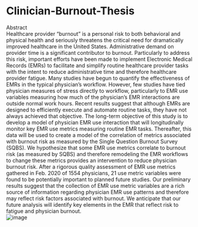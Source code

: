# Clinician-Burnout-Thesis <br/>
Abstract <br/>
Healthcare provider “burnout” is a personal risk to both behavioral and physical health and seriously threatens the critical need for dramatically improved healthcare in the United States. Administrative demand on provider time is a significant contributor to burnout. Particularly to address this risk, important efforts have been made to implement Electronic Medical Records (EMRs) to facilitate and simplify routine healthcare provider tasks with the intent to reduce administrative time and therefore healthcare provider fatigue. Many studies have begun to quantify the effectiveness of EMRs in the typical physician’s workflow. However, few studies have tied physician measures of stress directly to workflow, particularly to EMR use variables measuring how much of the physician’s EMR interactions are outside normal work hours. Recent results suggest that although EMRs are designed to efficiently execute and automate routine tasks, they have not always achieved that objective. The long-term objective of this study is to develop a model of physician EMR use interaction that will longitudinally monitor key EMR use metrics measuring routine EMR tasks. Thereafter, this data will be used to create a model of the correlation of metrics associated with burnout risk as measured by the Single Question Burnout Survey (SQBS). We hypothesize that some EMR use metrics correlate to burnout risk (as measured by SQBS) and therefore remodeling the EMR workflows to change these metrics provides an intervention to reduce physician burnout risk. After a rigorous quality assessment of EMR use metrics gathered in Feb. 2020 of 1554 physicians, 21 use metric variables were found to be potentially important to planned future studies. Our preliminary results suggest that the collection of EMR use metric variables are a rich source of information regarding physician EMR use patterns and therefore may reflect risk factors associated with burnout. We anticipate that our future analysis will identify key elements in the EMR that reflect risk to fatigue and physician burnout.<br/>
![image](https://github.com/james113001/Clinician-Burnout-Thesis/assets/44733004/1b1dcb36-fbb0-4ae8-923e-9bbeae145faa)
